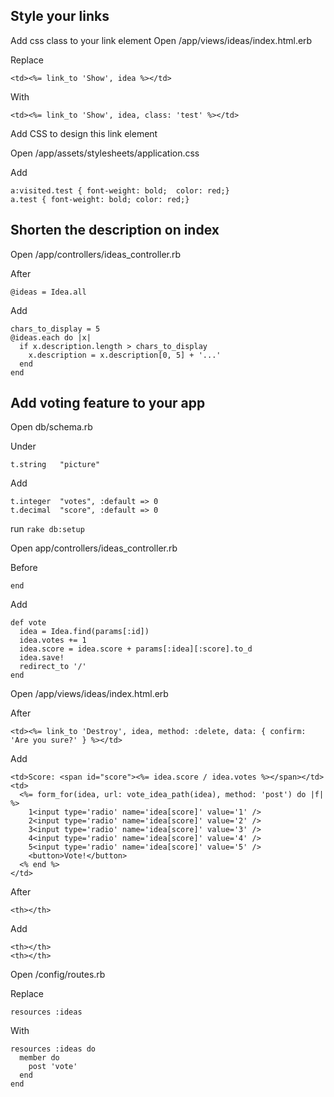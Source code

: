 ## Style your links
Add css class to your link element
Open /app/views/ideas/index.html.erb

Replace

    <td><%= link_to 'Show', idea %></td>

With

    <td><%= link_to 'Show', idea, class: 'test' %></td>

Add CSS to design this link element

Open /app/assets/stylesheets/application.css

Add

    a:visited.test { font-weight: bold;  color: red;}
    a.test { font-weight: bold; color: red;}

## Shorten the description on index
Open /app/controllers/ideas_controller.rb

After

    @ideas = Idea.all

Add


    chars_to_display = 5
    @ideas.each do |x|
      if x.description.length > chars_to_display
        x.description = x.description[0, 5] + '...'
      end
    end

## Add voting feature to your app

Open db/schema.rb

Under

    t.string   "picture"

Add

    t.integer  "votes", :default => 0
    t.decimal  "score", :default => 0

run `rake db:setup`

Open app/controllers/ideas_controller.rb

Before

    end

Add

    def vote
      idea = Idea.find(params[:id])
      idea.votes += 1
      idea.score = idea.score + params[:idea][:score].to_d
      idea.save!
      redirect_to '/'
    end

Open /app/views/ideas/index.html.erb

After

    <td><%= link_to 'Destroy', idea, method: :delete, data: { confirm: 'Are you sure?' } %></td>

Add

    <td>Score: <span id="score"><%= idea.score / idea.votes %></span></td>
    <td>
      <%= form_for(idea, url: vote_idea_path(idea), method: 'post') do |f| %>
        1<input type='radio' name='idea[score]' value='1' />
        2<input type='radio' name='idea[score]' value='2' />
        3<input type='radio' name='idea[score]' value='3' />
        4<input type='radio' name='idea[score]' value='4' />
        5<input type='radio' name='idea[score]' value='5' />
        <button>Vote!</button>
      <% end %>
    </td>

After

    <th></th>

Add

    <th></th>
    <th></th>

Open /config/routes.rb

Replace

    resources :ideas

With

    resources :ideas do
      member do
        post 'vote'
      end
    end
